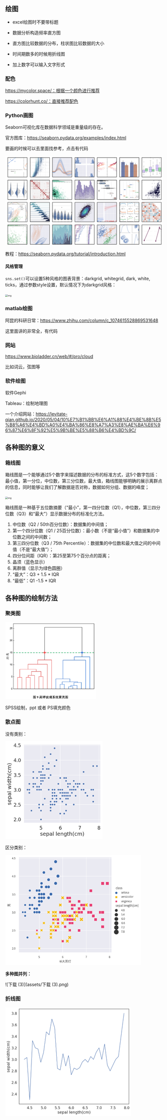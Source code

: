 ## 绘图

- excel绘图时不要带标题
- 数据分析构造频率直方图

- 直方图比较数据的分布，柱状图比较数据的大小

- 时间期数多的时候用折线图

- 加上数字可以输入文字形式 



### 配色

https://mycolor.space/：根据一个颜色进行推荐

https://colorhunt.co/：直接推荐配色



### Python画图

Seaborn可视化库在数据科学领域是重量级的存在。

官方图库：https://seaborn.pydata.org/examples/index.html

要画的时候可以去里面找参考，点击有代码

<img src="assets/image-20230722161855309.png" alt="image-20230722161855309" style="zoom: 50%;" />

教程：https://seaborn.pydata.org/tutorial/introduction.html



#### 风格管理

`sns.set()`可以设置5种风格的图表背景：darkgrid, whitegrid, dark, white, ticks，通过参数style设置，默认情况下为darkgrid风格：

<img src="https://assets4.zhimg.com/v2-02c5292556531b67326475c142874823_r.jpg" alt="img" style="zoom: 50%;" />



### matlab绘图

阿昆的科研日常：https://www.zhihu.com/column/c_1074615528869531648

这里面讲的非常全，有代码



### 网站

https://www.bioladder.cn/web/#/pro/cloud

比如词云，弦图等



### 软件绘图

软件Gephi

Tableau：绘制地理图

一个介绍网站：https://levitate-qian.github.io/2020/05/04/10%E7%B1%BB%E6%A1%88%E4%BE%8B%E5%B8%A6%E4%BD%A0%E4%BA%86%E8%A7%A3%E8%AE%BA%E6%96%87%E6%8F%92%E5%9B%BE%E5%88%B6%E4%BD%9C/



## 各种图的意义

### 箱线图

箱线图是一个能够通过5个数字来描述数据的分布的标准方式，这5个数字包括：最小值，第一分位，中位数，第三分位数，最大值，箱线图能够明确的展示离群点的信息，同时能够让我们了解数据是否对称，数据如何分组、数据的峰度；

<img src="https://pic3.zhimg.com/80/v2-a0bc2af924dd33c552b15906d2c22be2_720w.webp" alt="img" style="zoom:50%;" />

箱线图是一种基于五位数摘要（“最小”，第一四分位数（Q1），中位数，第三四分位数（Q3）和“最大”）显示数据分布的标准化方法。

1. 中位数（Q2 / 50th百分位数）：数据集的中间值；
2. 第一个四分位数（Q1 / 25百分位数）：最小数（不是“最小值”）和数据集的中位数之间的中间数；
3. 第三四分位数（Q3 / 75th Percentile）：数据集的中位数和最大值之间的中间值（不是“最大值”）；
4. 四分位间距（IQR）：第25至第75个百分点的距离；
5. 晶须（蓝色显示）
6. 离群值（显示为绿色圆圈）
7. “最大”：Q3 + 1.5 * IQR
8. “最低”：Q1 -1.5 * IQR





## 各种图的绘制方法

### 聚类图

<img src="assets/image-20230825164133288.png" alt="image-20230825164133288" style="zoom: 33%;" />

SPSS绘制，ppt 或者 PS填充颜色



### 散点图

没有类别：

<img src="assets/下载 (1).png" alt="下载 (1)" style="zoom:67%;" />

区分类别：

<img src="assets/下载 (2).png" alt="下载 (2)" style="zoom:72%;" />

**多种图并列：**

![下载 (3)](assets/下载 (3).png)

### 折线图

<img src="assets/下载 (4).png" alt="下载 (4)" style="zoom: 50%;" />



